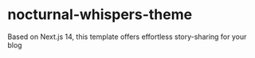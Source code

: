 # nocturnal-whispers-theme
Based on Next.js 14, this template offers effortless story-sharing for your blog
